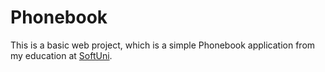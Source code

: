 # Phonebook
 This is a basic web project, which is a simple Phonebook application from my education at [SoftUni](https://softuni.bg/).
